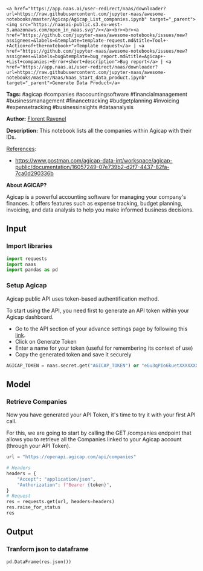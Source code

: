     <a href="https://app.naas.ai/user-redirect/naas/downloader?url=https://raw.githubusercontent.com/jupyter-naas/awesome-notebooks/master/Agicap/Agicap_List_companies.ipynb" target="_parent"><img src="https://naasai-public.s3.eu-west-3.amazonaws.com/open_in_naas.svg"/></a><br><br><a href="https://github.com/jupyter-naas/awesome-notebooks/issues/new?assignees=&labels=&template=template-request.md&title=Tool+-+Action+of+the+notebook+">Template request</a> | <a href="https://github.com/jupyter-naas/awesome-notebooks/issues/new?assignees=&labels=bug&template=bug_report.md&title=Agicap+-+List+companies:+Error+short+description">Bug report</a> | <a href="https://app.naas.ai/user-redirect/naas/downloader?url=https://raw.githubusercontent.com/jupyter-naas/awesome-notebooks/master/Naas/Naas_Start_data_product.ipynb" target="_parent">Generate Data Product</a>

**Tags:** #agicap #companies #accountingsoftware #financialmanagement #businessmanagement #financetracking #budgetplanning #invoicing #expensetracking #businessinsights #dataanalysis

**Author:** [Florent Ravenel](https://www.linkedin.com/in/florent-ravenel/)

**Description:** This notebook lists all the companies within Agicap with their IDs.

<u>References</u>:
- https://www.postman.com/agicap-data-int/workspace/agicap-public/documentation/16057249-07e739b2-d2f7-4437-82fa-7ca0d290336b

**About AGICAP?**

Agicap is a powerful accounting software for managing your company's finances. It offers features such as expense tracking, budget planning, invoicing, and data analysis to help you make informed business decisions.

## Input

### Import libraries


```python
import requests
import naas
import pandas as pd
```

### Setup Agicap
Agicap public API uses token-based authentification method.

To start using the API, you need first to generate an API token within your Agicap dashboard.
- Go to the API section of your advance settings page by following this [link](https://app.agicap.com/fr/app/parametres/openapi).
- Click on Generate Token
- Enter a name for your token (useful for remembering its context of use)
- Copy the generated token and save it securely


```python
AGICAP_TOKEN = naas.secret.get("AGICAP_TOKEN") or "eGu3qPIo6kuetXXXXXXXX"
```

## Model

### Retrieve Companies
Now you have generated your API Token, it's time to try it with your first API call.

For this, we are going to start by calling the GET /companies endpoint that allows you to retrieve all the Companies linked to your Agicap account (through your API Token).


```python
url = "https://openapi.agicap.com/api/companies"

# Headers
headers = {
    "Accept": "application/json",
    "Authorization": f"Bearer {token}",
}
# Request
res = requests.get(url, headers=headers)
res.raise_for_status
res
```

## Output

### Tranform json to dataframe


```python
pd.DataFrame(res.json())
```
